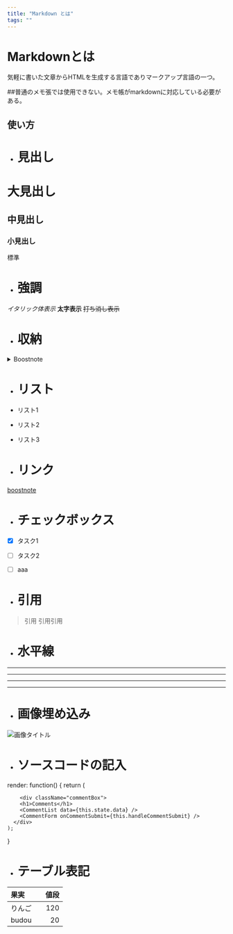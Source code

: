 ```yaml
---
title: "Markdown とは"
tags: ""
---
```


# Markdownとは

気軽に書いた文章からHTMLを生成する言語でありマークアップ言語の一つ。

\##普通のメモ張では使用できない。メモ帳がmarkdownに対応している必要がある。

## 使い方

-   # 見出し

# 大見出し

## 中見出し

### 小見出し

標準

-   # 強調

_イタリック体表示_
**太字表示**
~~打ち消し表示~~

-   # 収納

<details><summary>Boostnote</summary>
    -機能-<br>
     メモ<br>
    markdown<br>
    </details>
    

-   # リスト


-   リスト1
-   リスト2
-   リスト3


-   # リンク

[boostnote](https://boostnore.io)

-   # チェックボックス

-   [x] タスク1

-   [ ] タスク2

-   [ ] aaa

-   # 引用

> 引用
> 引用引用

-   # 水平線

* * *

* * *

* * *

* * *

-   # 画像埋め込み

![画像タイトル](https://boostnote.io/assets/img/logo.png)

-   # ソースコードの記入

render: function() {
	return (

    	<div className="commentBox">
        <h1>Comments</h1>
        <CommentList data={this.state.data} />
        <CommentForm onCommentSubmit={this.handleCommentSubmit} />
      </div>
    );

   }

-   # テーブル表記

| 果実　　  |  値段 |
| :---- | --: |
| りんご　  | 120 |
| budou |  20 |
